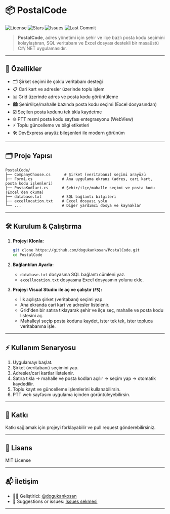 # 📦 PostalCode

![License](https://img.shields.io/github/license/dogukankosan/PostalCode)
![Stars](https://img.shields.io/github/stars/dogukankosan/PostalCode)
![Issues](https://img.shields.io/github/issues/dogukankosan/PostalCode)
![Last Commit](https://img.shields.io/github/last-commit/dogukankosan/PostalCode)

> **PostalCode**, adres yönetimi için şehir ve ilçe bazlı posta kodu seçimini kolaylaştıran, SQL veritabanı ve Excel dosyası destekli bir masaüstü C#/.NET uygulamasıdır.

---

## 🚀 Özellikler

- 🗂 Şirket seçimi ile çoklu veritabanı desteği
- 📋 Cari kart ve adresler üzerinde toplu işlem
- 📊 Grid üzerinde adres ve posta kodu görüntüleme
- 🏙 Şehir/ilçe/mahalle bazında posta kodu seçimi (Excel dosyasından)
- ☑️ Seçilen posta kodunu tek tıkla kaydetme
- 🌐 PTT resmi posta kodu sayfası entegrasyonu (WebView)
- ⚡ Toplu güncelleme ve bilgi etiketleri
- 🛠 DevExpress arayüz bileşenleri ile modern görünüm

---

## 🗂 Proje Yapısı

```
PostalCode/
├── CompanyChoose.cs      # Şirket (veritabanı) seçimi arayüzü
├── Form1.cs             # Ana uygulama ekranı (adres, cari kart, posta kodu işlemleri)
├── PostaKodlari.cs      # Şehir/ilçe/mahalle seçimi ve posta kodu (Excel'den okuma)
├── database.txt         # SQL bağlantı bilgileri
├── excellocation.txt    # Excel dosyası yolu
└── ...                  # Diğer yardımcı dosya ve kaynaklar
```

---

## 🛠️ Kurulum & Çalıştırma

1. **Projeyi Klonla:**
   ```bash
   git clone https://github.com/dogukankosan/PostalCode.git
   cd PostalCode
   ```

2. **Bağlantıları Ayarla:**
   - `database.txt` dosyasına SQL bağlantı cümleni yaz.
   - `excellocation.txt` dosyasına Excel dosyasının yolunu ekle.

3. **Projeyi Visual Studio ile aç ve çalıştır (`F5`):**
   - İlk açılışta şirket (veritabanı) seçimi yap.
   - Ana ekranda cari kart ve adresler listelenir.
   - Grid'den bir satıra tıklayarak şehir ve ilçe seç, mahalle ve posta kodu listesini aç.
   - Mahalleyi seçip posta kodunu kaydet, ister tek tek, ister topluca veritabanına işle.

---

## ⚡ Kullanım Senaryosu

1. Uygulamayı başlat.
2. Şirket (veritabanı) seçimini yap.
3. Adresler/cari kartlar listelenir.
4. Satıra tıkla → mahalle ve posta kodları açılır → seçim yap → otomatik kaydedilir.
5. Toplu kayıt ve güncelleme işlemlerini kullanabilirsin.
6. PTT web sayfasını uygulama içinden görüntüleyebilirsin.


---

## 🤝 Katkı

Katkı sağlamak için projeyi forklayabilir ve pull request gönderebilirsiniz.

---

## 📄 Lisans

MIT License

---

## 📬 İletişim

- 👨‍💻 Geliştirici: [@dogukankosan](https://github.com/dogukankosan)  
- 🐞 Suggestions or issues: [Issues sekmesi](https://github.com/dogukankosan/LogoWhatsappEntegrasyon/issues)

---
